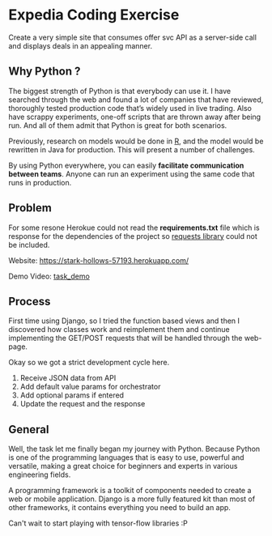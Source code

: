 # Expedia Coding Exercise
Create a very simple site that consumes offer svc API as a server-side call and displays deals in an appealing manner.

## Why Python ?

The biggest strength of Python is that everybody can use it. I have searched through the web and found a lot of companies that have reviewed, thoroughly tested production code that’s widely used in live trading. Also have scrappy experiments, one-off scripts that are thrown away after being run. And all of them admit that Python is great for both scenarios.

Previously, research on models would be done in  [R](https://en.wikipedia.org/wiki/R_(programming_language)), and the model would be rewritten in Java for production. This will present a number of challenges.

By using Python everywhere, you can easily  **facilitate communication between teams**. Anyone can run an experiment using the same code that runs in production.

## Problem

For some resone Herokue could not read the **requirements.txt** file which is response for the dependencies of the project so [requests library](https://github.com/requests/requests) could not be included.

Website: https://stark-hollows-57193.herokuapp.com/

Demo Video: [task_demo](https://drive.google.com/open?id=1De46YjOZpQujwZmrd9qxOwnPRNBudwp1)

## Process

First time using Django, so I tried the function based views and then I discovered how classes work and reimplement them and continue implementing the GET/POST requests that will be handled through the web-page.

Okay so we got a strict development cycle here.
1. Receive JSON data from API
2. Add default value params for orchestrator
3. Add optional params if entered
4. Update the request and the response

## General

Well, the task let me finally began my journey with Python. Because Python is one of the programming languages that is easy to use, powerful and versatile, making a great choice for beginners and experts in various engineering fields.

A programming framework is a toolkit of components needed to create a web or mobile application. Django is a more fully featured kit than most of other frameworks, it contains everything you need to build an app.


Can't wait to start playing with tensor-flow libraries :P
